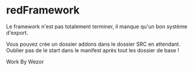 # redFramework

Le framework n'est pas totalement terminer, il manque qu'un bon système d'export.

Vous pouvez crée un dossier addons dans le dossier SRC en attendant. Oublier pas de le start dans le manifest après tout les dossier de base !

Work By Wezor
